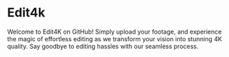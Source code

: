 # Edit4k
Welcome to Edit4K on GitHub! Simply upload your footage, and experience the magic of effortless editing as we transform your vision into stunning 4K quality. Say goodbye to editing hassles with our seamless process.
